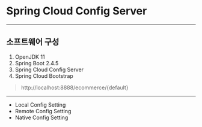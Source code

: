 # Spring Cloud Config Server
- - -

## 소프트웨어 구성
1. OpenJDK 11
2. Spring Boot 2.4.5
3. Spring Cloud Config Server
4. Spring Cloud Bootstrap

> http://localhost:8888/ecommerce/{default}
 
- - -
- Local Config Setting
- Remote Config Setting
- Native Config Setting